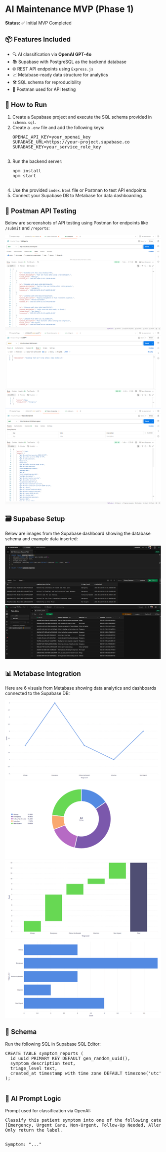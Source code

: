  <h1>AI Maintenance MVP (Phase 1)</h1>

  <p><strong>Status:</strong> ✅ Initial MVP Completed</p>

  <h2>📦 Features Included</h2>
  <ul>
    <li>🔍 AI classification via <strong>OpenAI GPT-4o</strong></li>
    <li>📚 Supabase with PostgreSQL as the backend database</li>
    <li>🌐 REST API endpoints using <code>Express.js</code></li>
    <li>📈 Metabase-ready data structure for analytics</li>
    <li>🛠️ SQL schema for reproducibility</li>
    <li>🧪 Postman used for API testing</li>
  </ul>

  <h2>🚀 How to Run</h2>
  <ol>
    <li>Create a Supabase project and execute the SQL schema provided in <code>schema.sql</code>.</li>
    <li>Create a <code>.env</code> file and add the following keys:
      <pre>
OPENAI_API_KEY=your_openai_key
SUPABASE_URL=https://your-project.supabase.co
SUPABASE_KEY=your_service_role_key
      </pre>
    </li>
    <li>Run the backend server:
      <pre>
npm install
npm start
      </pre>
    </li>
    <li>Use the provided <code>index.html</code> file or Postman to test API endpoints.</li>
    <li>Connect your Supabase DB to Metabase for data dashboarding.</li>
  </ol>

  <h2>🧪 Postman API Testing</h2>
  <p>Below are screenshots of API testing using Postman for endpoints like <code>/submit</code> and <code>/reports</code>:</p>
  <img src="Healthcare Triage/pictures/allReports.png" alt="Postman Request 1">
  <img src="Healthcare Triage/pictures/askGPT.png" alt="Postman Request 2">
  <img src="Healthcare Triage/pictures/checkConnection.png" alt="Po![alt text](image.png)stman Request 3">

  <h2>🗃️ Supabase Setup</h2>
  <p>Below are images from the Supabase dashboard showing the database schema and example data inserted:</p>
  <img src="Healthcare Triage/pictures/SQL_editor.png" alt="Supabase Table View">
  <img src="Healthcare Triage/pictures/TableView.png" alt="Supabase Data View">

  <h2>📊 Metabase Integration</h2>
  <p>Here are 6 visuals from Metabase showing data analytics and dashboards connected to the Supabase DB:</p>
  <img src="Healthcare Triage/pictures/one.png" alt="Metabase Dashboard 1">
  <img src="Healthcare Triage/pictures/two.png" alt="Metabase Dashboard 2">
  <img src="Healthcare Triage/pictures/third.png" alt="Metabase Dashboard 3">
  <img src="Healthcare Triage/pictures/four.png" alt="Metabase Dashboard 4">
  <h2>🧾 Schema</h2>
  <p>Run the following SQL in Supabase SQL Editor:</p>
  <pre>
CREATE TABLE symptom_reports (
  id uuid PRIMARY KEY DEFAULT gen_random_uuid(),
  symptom_description text,
  triage_level text,
  created_at timestamp with time zone DEFAULT timezone('utc'::text, now())
);
  </pre>

  <h2>🧠 AI Prompt Logic</h2>
  <p>Prompt used for classification via OpenAI:</p>
  <pre>
Classify this patient symptom into one of the following categories: 
[Emergency, Urgent Care, Non-Urgent, Follow-Up Needed, Allergy, Infection]. 
Only return the label.

Symptom: "..."
  </pre>